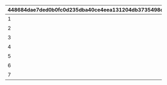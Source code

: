 |448684dae7ded0b0fc0d235dba40ce4eea131204db3735498ce342aabcf9ae81|6432219f9578ab1b27c56f7e9697bc5f92fa29153b95e04fddc39a9beca0a341|fc063d3899959f0b9f37a5aaa83cb38515470ad22bd35c9836f8ec79b0d8a626|f80d8f3b21ab02f15d9cbc11b498f098d6ecd1a9d8a904aaae6f5c1f130e3051|93e4e456378ffd59a16a531629442c1d0206abac3914b8a2212a121e1cd01f17|1d15d79235ced5cd548bdb832c5459bc3fac3722a89dd5348f3d8eeec1084932|2253b7a699dfb0aa460c7c2ca78f5ba4ac8877fd8218922850f2bf15037a21b8|
| --- | --- | --- | --- | --- | --- | --- |
|1|得到料理事件|1|3|0|0|0|
|2|得到骰子事件1|2|1|0|0|0|
|3|得到骰子事件2|2|2|0|0|0|
|4|跳过回合计数|3|0|1|0|3|
|5|里程+100%|4|100|0|1|2|
|6|小游戏里程+100%|5|100|0|1|2|
|7|商店打折事件|6|300|0|1|3|